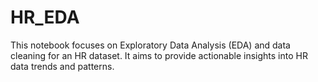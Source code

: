 # HR_EDA
This notebook focuses on Exploratory Data Analysis (EDA) and data cleaning for an HR dataset. It aims to provide actionable insights into HR data trends and patterns.
